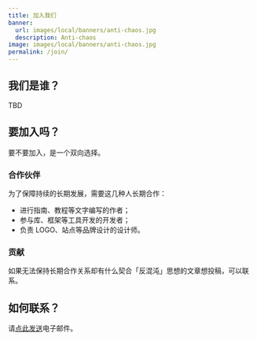 ```yaml
---
title: 加入我们
banner:
  url: images/local/banners/anti-chaos.jpg
  description: Anti-chaos
image: images/local/banners/anti-chaos.jpg
permalink: /join/
---
```


## 我们是谁？

TBD

## 要加入吗？

要不要加入，是一个双向选择。

### 合作伙伴

为了保障持续的长期发展，需要这几种人长期合作：

- 进行指南、教程等文字编写的作者；
- 参与库、框架等工具开发的开发者；
- 负责 LOGO、站点等品牌设计的设计师。

<!--p>加入之后，除了 money，将会得到：</p>
<ul>
  <li>个人信息出现在团队成员列表中。</li>
</ul-->

### 贡献

如果无法保持长期合作关系却有什么契合「反混沌」思想的文章想投稿，可以联系。

## 如何联系？

请[点此发送](mailto:ourairyu@gmail.com)电子邮件。
